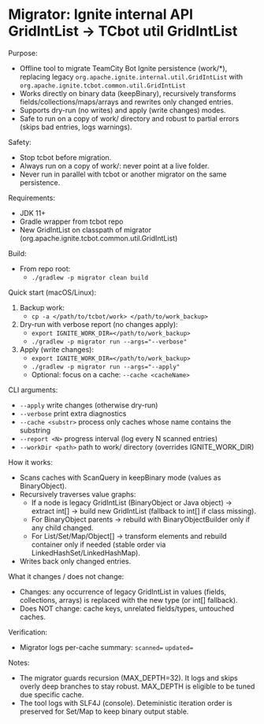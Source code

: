 # Migrator: Ignite internal API GridIntList → TCbot util GridIntList

Purpose:
- Offline tool to migrate TeamCity Bot Ignite persistence (work/*), replacing legacy ```org.apache.ignite.internal.util.GridIntList``` with ```org.apache.ignite.tcbot.common.util.GridIntList```
- Works directly on binary data (keepBinary), recursively transforms fields/collections/maps/arrays and rewrites only changed entries.
- Supports dry-run (no writes) and apply (write changes) modes.
- Safe to run on a copy of work/ directory and robust to partial errors (skips bad entries, logs warnings).

Safety:
- Stop tcbot before migration.
- Always run on a copy of work/: never point at a live folder.
- Never run in parallel with tcbot or another migrator on the same persistence.

Requirements:
- JDK 11+
- Gradle wrapper from tcbot repo
- New GridIntList on classpath of migrator (org.apache.ignite.tcbot.common.util.GridIntList)

Build:
- From repo root:
    - ```./gradlew -p migrator clean build```

Quick start (macOS/Linux):
1) Backup work:
    - ```cp -a </path/to/tcbot/work> </path/to/work_backup>```
2) Dry-run with verbose report (no changes apply):
    - ```export IGNITE_WORK_DIR=</path/to/work_backup>```
    - ```./gradlew -p migrator run --args="--verbose"```
3) Apply (write changes):
    - ```export IGNITE_WORK_DIR=</path/to/work_backup>```
    - ```./gradlew -p migrator run --args="--apply"```
    - Optional: focus on a cache: `````--cache <cacheName>`````

CLI arguments:
- ```--apply```           write changes (otherwise dry-run)
- ```--verbose```         print extra diagnostics
- ```--cache <substr>```  process only caches whose name contains the substring
- ```--report <N>```      progress interval (log every N scanned entries)
- ```--workDir <path>```  path to work/ directory (overrides IGNITE_WORK_DIR)

How it works:
- Scans caches with ScanQuery in keepBinary mode (values as BinaryObject).
- Recursively traverses value graphs:
    - If a node is legacy GridIntList (BinaryObject or Java object) → extract int[] → build new GridIntList (fallback to int[] if class missing).
    - For BinaryObject parents → rebuild with BinaryObjectBuilder only if any child changed.
    - For List/Set/Map/Object[] → transform elements and rebuild container only if needed (stable order via LinkedHashSet/LinkedHashMap).
- Writes back only changed entries.

What it changes / does not change:
- Changes: any occurrence of legacy GridIntList in values (fields, collections, arrays) is replaced with the new type (or int[] fallback).
- Does NOT change: cache keys, unrelated fields/types, untouched caches.

Verification:
- Migrator logs per-cache summary: ```scanned=``` ```updated=```

Notes:
- The migrator guards recursion (MAX_DEPTH=32). It logs and skips overly deep branches to stay robust. MAX_DEPTH is
eligible to be tuned due specific cache.
- The tool logs with SLF4J (console). Deteministic iteration order is preserved for Set/Map to keep binary output stable.